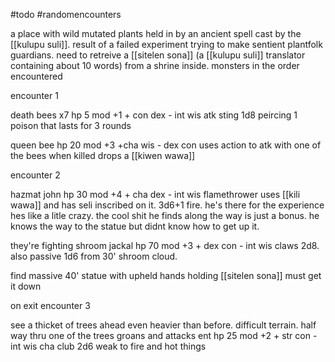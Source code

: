 #todo #randomencounters 

a place with wild mutated plants held in by an ancient spell cast by the [[kulupu suli]]. result of a failed experiment trying to make sentient plantfolk guardians. need to retreive a [[sitelen sona]] (a [[kulupu suli]] translator containing about 10 words) from a shrine inside. monsters in the order encountered

encounter 1

death bees x7
	hp 5
	mod +1
	+ con dex
	- int wis
	atk sting 1d8 peircing 1 poison that lasts for 3 rounds

queen bee 
	hp 20
	mod +3
	+cha wis
	- dex con
	uses action to atk with one of the bees
	when killed drops a [[kiwen wawa]]

encounter 2

hazmat john
	hp 30
	mod +4
	+ cha dex
	- int wis
	flamethrower uses [[kili wawa]] and has seli inscribed on it. 3d6+1 fire.
	he's there for the experience hes like a litle crazy. the cool shit he finds along the way is just a bonus. he knows the way to the statue but didnt know how to get up it.

they're fighting
shroom jackal
	hp 70
	mod +3
	+ dex con
	- int wis
	claws 2d8. also passive 1d6 from 30' shroom cloud.

find massive 40' statue with upheld hands holding [[sitelen sona]] must get it down

on exit encounter 3

see a thicket of trees ahead even heavier than before. difficult terrain. half way thru one of the trees groans and attacks
ent
	hp 25
	mod +2
	+ str con
	- int wis cha
	club 2d6
	weak to fire and hot things